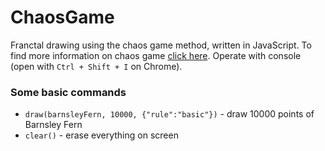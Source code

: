 # ChaosGame
Franctal drawing using the chaos game method, written in JavaScript.
To find more information on chaos game [click here](https://en.wikipedia.org/wiki/Chaos_game).
Operate with console (open with `Ctrl + Shift + I` on Chrome).

### Some basic commands
* `draw(barnsleyFern, 10000, {"rule":"basic"})` - draw 10000 points of Barnsley Fern
* `clear()` - erase everything on screen
